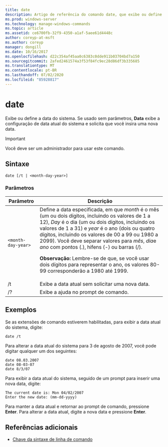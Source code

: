 ```yaml
---
title: date
description: Artigo de referência do comando date, que exibe ou define a data do sistema. Se usado sem parâmetros,
ms.prod: windows-server
ms.technology: manage-windows-commands
ms.topic: article
ms.assetid: ce6700fb-32f9-4350-a1af-5aee61d4448c
author: coreyp-at-msft
ms.author: coreyp
manager: dongill
ms.date: 10/16/2017
ms.openlocfilehash: d22c354af45aa0c6383c0dde911b03704bd7a150
ms.sourcegitcommit: 2afed2461574a3f53f84fc9ec28d86df3b335685
ms.translationtype: MT
ms.contentlocale: pt-BR
ms.lasthandoff: 07/02/2020
ms.locfileid: "85928817"
---
```

# <a name="date"></a>date

Exibe ou define a data do sistema. Se usado sem parâmetros, **Data** exibe a configuração de data atual do sistema e solicita que você insira uma nova data.

>[!IMPORTANT]
> Você deve ser um administrador para usar este comando.

## <a name="syntax"></a>Sintaxe

```
date [/t | <month-day-year>]
```

### <a name="parameters"></a>Parâmetros

| Parâmetro | Descrição |
| --------- | ----------- |
| `<month-day-year>` | Define a data especificada, em que *month* é o mês (um ou dois dígitos, incluindo os valores de 1 a 12), *Day* é o dia (um ou dois dígitos, incluindo os valores de 1 a 31) e *year* é o ano (dois ou quatro dígitos, incluindo os valores de 00 a 99 ou 1980 a 2099). Você deve separar valores para *mês*, *dia*e *ano* com pontos (.), hifens (-) ou barras (/).<p>**Observação:** Lembre-se de que, se você usar dois dígitos para representar o ano, os valores 80-99 corresponderão a 1980 até 1999. |
| /t | Exibe a data atual sem solicitar uma nova data. |
| /? | Exibe a ajuda no prompt de comando. |

## <a name="examples"></a>Exemplos

Se as extensões de comando estiverem habilitadas, para exibir a data atual do sistema, digite:

```
date /t
```

Para alterar a data atual do sistema para 3 de agosto de 2007, você pode digitar qualquer um dos seguintes:

```
date 08.03.2007
date 08-03-07
date 8/3/07
```

Para exibir a data atual do sistema, seguido de um prompt para inserir uma nova data, digite:

```
The current date is: Mon 04/02/2007
Enter the new date: (mm-dd-yyyy)
```

Para manter a data atual e retornar ao prompt de comando, pressione **Enter**. Para alterar a data atual, digite a nova data e pressione **Enter**.

## <a name="additional-references"></a>Referências adicionais

- [Chave da sintaxe de linha de comando](command-line-syntax-key.md)